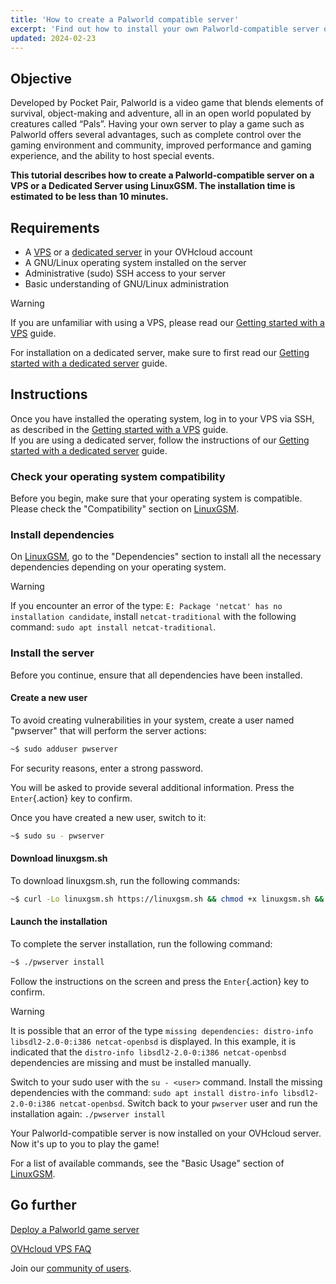 ```yaml
---
title: 'How to create a Palworld compatible server'
excerpt: 'Find out how to install your own Palworld-compatible server on an OVHcloud VPS or Dedicated Server'
updated: 2024-02-23
---
```


## Objective

Developed by Pocket Pair, Palworld is a video game that blends elements of survival, object-making and adventure, all in an open world populated by creatures called “Pals”. 
Having your own server to play a game such as Palworld offers several advantages, such as complete control over the gaming environment and community, improved performance and gaming experience, and the ability to host special events.

**This tutorial describes how to create a Palworld-compatible server on a VPS or a Dedicated Server using LinuxGSM. The installation time is estimated to be less than 10 minutes.**

## Requirements

- A [VPS](https://www.ovhcloud.com/en-ie/vps/) or a [dedicated server](https://www.ovhcloud.com/en-ie/bare-metal/) in your OVHcloud account
- A GNU/Linux operating system installed on the server
- Administrative (sudo) SSH access to your server
- Basic understanding of GNU/Linux administration

> [!warning]
>
> If you are unfamiliar with using a VPS, please read our [Getting started with a VPS](/pages/bare_metal_cloud/virtual_private_servers/starting_with_a_vps) guide.
>
> For installation on a dedicated server, make sure to first read our [Getting started with a dedicated server](/pages/bare_metal_cloud/dedicated_servers/getting-started-with-dedicated-server) guide.

## Instructions

Once you have installed the operating system, log in to your VPS via SSH, as described in the [Getting started with a VPS](/pages/bare_metal_cloud/virtual_private_servers/starting_with_a_vps) guide.<br>
If you are using a dedicated server, follow the instructions of our [Getting started with a dedicated server](/pages/bare_metal_cloud/dedicated_servers/getting-started-with-dedicated-server) guide.

### Check your operating system compatibility

Before you begin, make sure that your operating system is compatible. Please check the "Compatibility" section on [LinuxGSM](https://linuxgsm.com/servers/pwserver/).

### Install dependencies

On [LinuxGSM](https://linuxgsm.com/servers/pwserver/), go to the "Dependencies" section to install all the necessary dependencies depending on your operating system.

> [!warning]
>
> If you encounter an error of the type: `E: Package 'netcat' has no installation candidate`, install `netcat-traditional` with the following command: `sudo apt install netcat-traditional`.
>

### Install the server

Before you continue, ensure that all dependencies have been installed.

#### Create a new user

To avoid creating vulnerabilities in your system, create a user named "pwserver" that will perform the server actions:

```sh
~$ sudo adduser pwserver
```

For security reasons, enter a strong password.

You will be asked to provide several additional information. Press the `Enter`{.action} key to confirm.

Once you have created a new user, switch to it:

```sh
~$ sudo su - pwserver
```

#### Download linuxgsm.sh

To download linuxgsm.sh, run the following commands: 

```sh
~$ curl -Lo linuxgsm.sh https://linuxgsm.sh && chmod +x linuxgsm.sh && bash linuxgsm.sh pwserver
```

#### Launch the installation

To complete the server installation, run the following command:

```sh
~$ ./pwserver install
```

Follow the instructions on the screen and press the `Enter`{.action} key to confirm.

> [!warning]
>
> It is possible that an error of the type `missing dependencies: distro-info libsdl2-2.0-0:i386 netcat-openbsd` is displayed. In this example, it is indicated that the `distro-info libsdl2-2.0-0:i386 netcat-openbsd` dependencies are missing and must be installed manually. 
>
> Switch to your sudo user with the `su - <user>` command. Install the missing dependencies with the command: `sudo apt install distro-info libsdl2-2.0-0:i386 netcat-openbsd`. Switch back to your `pwserver` user and run the installation again: `./pwserver install`
>

Your Palworld-compatible server is now installed on your OVHcloud server. Now it's up to you to play the game!

For a list of available commands, see the "Basic Usage" section of [LinuxGSM](https://linuxgsm.com/servers/pwserver/).

## Go further

[Deploy a Palworld game server](https://linuxgsm.com/servers/pwserver)

[OVHcloud VPS FAQ](/pages/bare_metal_cloud/virtual_private_servers/vps-faq)

Join our [community of users](/links/community).
